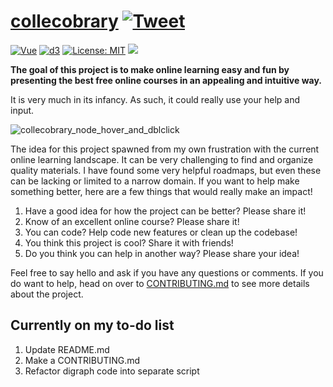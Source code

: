 # [collecobrary](https://curated-courses.herokuapp.com/) [![Tweet](https://img.shields.io/twitter/url/http/shields.io.svg?style=social)](https://twitter.com/intent/tweet?text=Make%20learning%20fun%20and%20easy&url=https://github.com/nietsymerej/collecobrary&hashtags=github,education,vuejs,webdev,developers)

[![Vue](https://img.shields.io/badge/vue-%5E3.0.0-informational)](https://github.com/vuejs/vue)
[![d3](https://img.shields.io/badge/d3-%5E7.0.3-informational)](https://github.com/d3/d3)
[![License: MIT](https://img.shields.io/badge/license-MIT-green)](https://github.com/nietsymerej/collecobrary/blob/master/LICENSE)
[![](https://img.shields.io/github/last-commit/nietsymerej/collecobrary)](https://github.com/nietsymerej/collecobrary)

**The goal of this project is to make online learning easy and fun by presenting the best free online courses in an appealing and intuitive way.**

It is very much in its infancy. As such, it could really use your help and input.

![collecobrary_node_hover_and_dblclick](https://user-images.githubusercontent.com/78166995/134691867-8195d604-d28e-43b7-8476-bb21f9ce4f39.PNG)

The idea for this project spawned from my own frustration with the current online learning landscape. It can be very challenging to find and organize quality materials. I have found some very helpful roadmaps, but even these can be lacking or limited to a narrow domain. If you want to help make something better, here are a few things that would really make an impact!

1. Have a good idea for how the project can be better? Please share it!
2. Know of an excellent online course? Please share it!
3. You can code? Help code new features or clean up the codebase!
4. You think this project is cool? Share it with friends!
5. Do you think you can help in another way? Please share your idea!

Feel free to say hello and ask if you have any questions or comments. If you do want to help, head on over to [CONTRIBUTING.md](https://github.com/nietsymerej/collecobrary/blob/master/CONTRIBUTING.md) to see more details about the project.


## Currently on my to-do list

1. Update README.md
2. Make a CONTRIBUTING.md
4. Refactor digraph code into separate script
